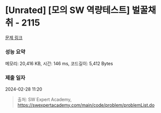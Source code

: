 # [Unrated] [모의 SW 역량테스트] 벌꿀채취 - 2115 

[문제 링크](https://swexpertacademy.com/main/code/problem/problemDetail.do?contestProbId=AV5V4A46AdIDFAWu) 

### 성능 요약

메모리: 20,416 KB, 시간: 146 ms, 코드길이: 5,412 Bytes

### 제출 일자

2024-02-28 11:20



> 출처: SW Expert Academy, https://swexpertacademy.com/main/code/problem/problemList.do